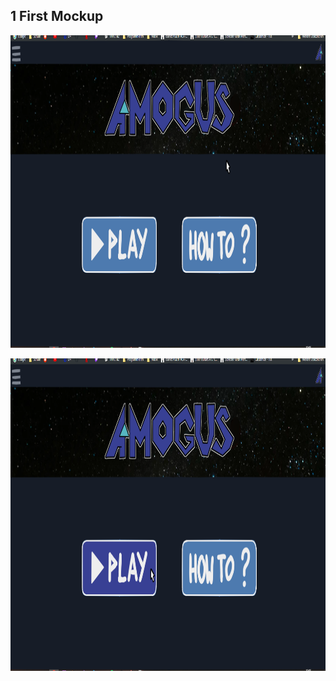 ## 1 First Mockup

<img src="../../../../assets/images/viewMockups/landingpage1.png" height="500" alt="guimockups"></img>

<img src="../../../../assets/images/viewMockups/landingpage2.png" height="500" alt="guimockups"></img>